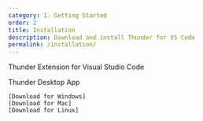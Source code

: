```yaml
---
category: 1. Getting Started
order: 2
title: Installation
description: Download and install Thunder for VS Code
permalink: /installation/
---
```


Thunder Extension for Visual Studio Code

Thunder Desktop App

    [Download for Windows]
    [Download for Mac]
    [Download for Linux]

